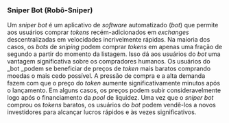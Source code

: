 ### Sniper Bot (Robô-Sniper)

Um _sniper bot_ é um aplicativo de _software_ automatizado (_bot_) que permite aos usuários comprar _tokens_ recém-adicionados em _exchanges_ descentralizadas em velocidades incrivelmente rápidas. Na maioria dos casos, os _bots_ de _sniping_ podem comprar _tokens_ em apenas uma fração de segundo a partir do momento da listagem. Isso dá aos usuários do _bot_ uma vantagem significativa sobre os compradores humanos. Os usuários do _bot _podem se beneficiar de preços de _token_ mais baratos comprando moedas o mais cedo possível. A pressão de compra e a alta demanda fazem com que o preço do _token_ aumente significativamente minutos após o lançamento. Em alguns casos, os preços podem subir consideravelmente logo após o financiamento da _pool_ de liquidez. Uma vez que o _sniper bot_ comprou os _tokens_ baratos, os usuários do _bot_ podem vendê-los a novos investidores para alcançar lucros rápidos e às vezes significativos.